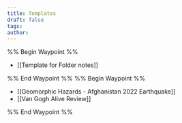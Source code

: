 ```yaml
---
title: Templates
draft: false
tags: 
author:
---
```

%% Begin Waypoint %%
- [[Template for Folder notes]]

%% End Waypoint %%
%% Begin Waypoint %%
- [[Geomorphic Hazards - Afghanistan 2022 Earthquake]]
- [[Van Gogh Alive Review]]

%% End Waypoint %%
 
